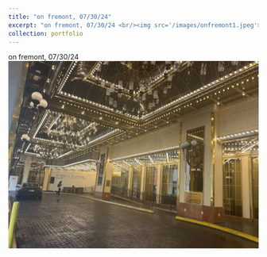 ```yaml
---
title: "on fremont, 07/30/24"
excerpt: "on fremont, 07/30/24 <br/><img src='/images/onfremont1.jpeg'>"
collection: portfolio
---
```


on fremont, 07/30/24 <br/><img src='/images/onfremont1.jpeg'>

